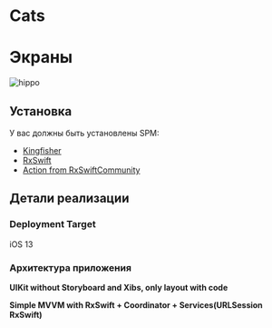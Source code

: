 # Cats
# Экраны
![hippo](https://media.giphy.com/media/SwneFkTXjgTHg2ccfP/giphy.gif)

## Установка
У вас должны быть установлены SPM:
- <a href="https://github.com/onevcat/Kingfisher">Kingfisher</a>
- <a href="https://github.com/ReactiveX/RxSwift">RxSwift</a>
- <a href="https://github.com/RxSwiftCommunity/Action">Action from RxSwiftCommunity</a>

## Детали реализации
### Deployment Target

iOS 13
### Архитектура приложения

**UIKit without Storyboard and Xibs, only layout with code**<br>

**Simple MVVM with RxSwift + Coordinator + Services(URLSession RxSwift)**<br>
